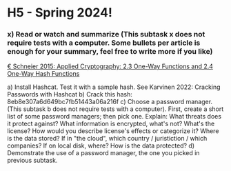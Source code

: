 # H5 - Spring 2024!

### x) Read or watch and summarize (This subtask x does not require tests with a computer. Some bullets per article is enough for your summary, feel free to write more if you like)
[€ Schneier 2015: Applied Cryptography: 2.3 One-Way Functions and 2.4 One-Way Hash Functions](https://learning.oreilly.com/library/view/applied-cryptography-protocols/9781119096726/10_chap02.html#chap02-sec003)

a) Install Hashcat. Test it with a sample hash. See Karvinen 2022: Cracking Passwords with Hashcat
b) Crack this hash: 8eb8e307a6d649bc7fb51443a06a216f
c) Choose a password manager. (This subtask b does not require tests with a computer). First, create a short list of some password managers; then pick one. Explain:
What threats does it protect against?
What information is encrypted, what's not?
What's the license? How would you describe license's effects or categorize it?
Where is the data stored? If in "the cloud", which country / juristiction / which companies? If on local disk, where?
How is the data protected?
d) Demonstrate the use of a password manager, the one you picked in previous subtask.
